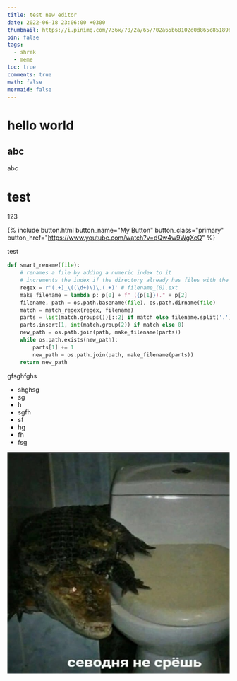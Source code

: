 ```yaml
---
title: test new editor
date: 2022-06-18 23:06:00 +0300
thumbnail: https://i.pinimg.com/736x/70/2a/65/702a65b68102d0d865c851898da321b8.jpg
pin: false
tags:
  - shrek
  - meme
toc: true
comments: true
math: false
mermaid: false
---
```

# hello world

## abc

abc

# test

123

{% include button.html button_name="My Button" button_class="primary" button_href="https://www.youtube.com/watch?v=dQw4w9WgXcQ" %}

test

```python
def smart_rename(file):
    # renames a file by adding a numeric index to it
    # increments the index if the directory already has files with the index
    regex = r'(.+)_\((\d+)\)\.(.+)' # filename_(0).ext
    make_filename = lambda p: p[0] + f"_({p[1]})." + p[2]
    filename, path = os.path.basename(file), os.path.dirname(file)
    match = match_regex(regex, filename)
    parts = list(match.groups())[::2] if match else filename.split('.')
    parts.insert(1, int(match.group(2)) if match else 0)
    new_path = os.path.join(path, make_filename(parts))
    while os.path.exists(new_path):
        parts[1] += 1
        new_path = os.path.join(path, make_filename(parts))
    return new_path
```

gfsghfghs

* shghsg
* sg
* h
* sgfh
* sf
* hg
* fh
* fsg

![shg](/assets/uploads/сегодня-не-среш.jpg "gsh")
